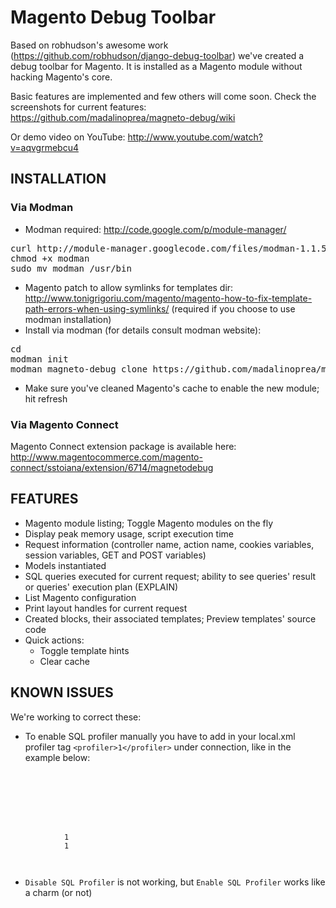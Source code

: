 # Magento Debug Toolbar 
Based on robhudson's awesome work (<https://github.com/robhudson/django-debug-toolbar>) we've created a debug toolbar for Magento.
It is installed as a Magento module without hacking Magento's core.

Basic features are implemented and few others will come soon. Check the screenshots for current features: <https://github.com/madalinoprea/magneto-debug/wiki>

Or demo video on YouTube: http://www.youtube.com/watch?v=aqvgrmebcu4

## INSTALLATION 

### Via Modman
 - Modman required: <http://code.google.com/p/module-manager/>
<pre>
curl http://module-manager.googlecode.com/files/modman-1.1.5 > modman
chmod +x modman
sudo mv modman /usr/bin
</pre>

 - Magento patch to allow symlinks for templates dir: <http://www.tonigrigoriu.com/magento/magento-how-to-fix-template-path-errors-when-using-symlinks/> (required if you choose to use modman installation)
 - Install via modman (for details consult modman website):
<pre>
cd <magento root folder>
modman init
modman magneto-debug clone https://github.com/madalinoprea/magneto-debug.git
</pre>
 - Make sure you've cleaned Magento's cache to enable the new module; hit refresh

### Via Magento Connect
Magento Connect extension package is available here: http://www.magentocommerce.com/magento-connect/sstoiana/extension/6714/magnetodebug

## FEATURES 
 - Magento module listing; Toggle Magento modules on the fly
 - Display peak memory usage, script execution time
 - Request information (controller name, action name, cookies variables, session variables, GET and POST variables)
 - Models instantiated
 - SQL queries executed for current request; ability to see queries' result or queries' execution plan (EXPLAIN)
 - List Magento configuration
 - Print layout handles for current request
 - Created blocks, their associated templates; Preview templates' source code
 - Quick actions: 
    - Toggle template hints
    - Clear cache

## KNOWN ISSUES
We're working to correct these:

 - To enable SQL profiler manually you have to add in your local.xml profiler tag `<profiler>1</profiler>` under connection, like in the example below:
<pre><code>
    <default_setup>
        <connection>
            <host><![CDATA[/var/run/mysqld/mysqld.sock]]></host>
            <username><![CDATA[root]]></username>
            <password><![CDATA[]]></password>
            <dbname><![CDATA[magento]]></dbname>
            <active>1</active>
            <profiler>1</profiler>
        </connection>
    </default_setup>
</code></pre>

 - `Disable SQL Profiler` is not working, but `Enable SQL Profiler` works like a charm (or not)
